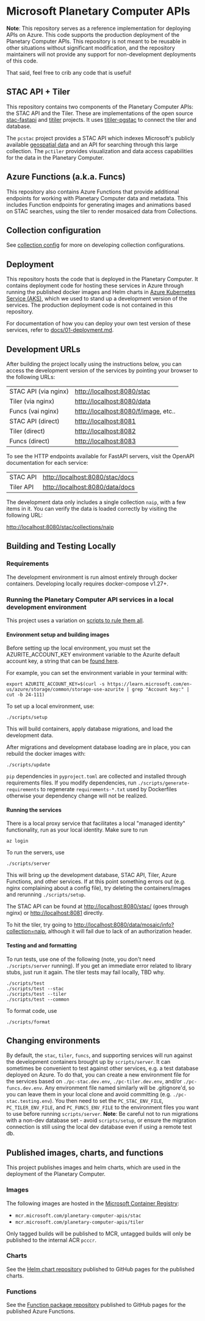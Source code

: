 # Microsoft Planetary Computer APIs

__Note__: This repository serves as a reference implementation for deploying APIs on Azure. This code supports the production deployment of the Planetary Computer APIs. This repository is not meant to be reusable in other situations without significant modification, and the repository maintainers will not provide any support for non-development deployments of this code.

That said, feel free to crib any code that is useful!

## STAC API + Tiler

This repository contains two components of the Planetary Computer APIs: the STAC API and the Tiler. These are implementations of the open source [stac-fastapi](https://github.com/stac-utils/stac-fastapi) and [titiler](https://github.com/developmentseed/titiler) projects. It uses [titiler-pgstac](https://github.com/stac-utils/titiler-pgstac) to connect the tiler and database.

The `pcstac` project provides a STAC API which indexes Microsoft's publicly available [geospatial data](https://planetarycomputer.microsoft.com/catalog) and an API for searching through this large collection.
The `pctiler` provides visualization and data access capabilities for the data in the Planetary Computer.

## Azure Functions (a.k.a. Funcs)

This repository also contains Azure Functions that provide additional endpoints for working with Planetary Computer data and metadata. This includes Function endpoints for generating images and animations based on STAC searches, using the tiler to render mosaiced data from Collections.

## Collection configuration

See [collection config](./docs/collection-config.md) for more on developing collection configurations.

## Deployment

This repository hosts the code that is deployed in the Planetary Computer. It contains deployment code for hosting these services in Azure through running the published docker images and Helm charts in [Azure Kubernetes Service (AKS)](https://azure.microsoft.com/en-us/services/kubernetes-service/), which we used to stand up a development version of the services. The production deployment code is not contained in this repository.

For documentation of how you can deploy your own test version of these services, refer to [docs/01-deployment.md](./docs/01-deployment.md).

## Development URLs

After building the project locally using the instructions below, you can access the development version of the services by pointing your browser to the following URLs:

|                      |                                        |
|----------------------|----------------------------------------|
| STAC API (via nginx) | <http://localhost:8080/stac>           |
| Tiler (via nginx)    | <http://localhost:8080/data>           |
| Funcs (vai nginx)    | <http://localhost:8080/f/image>, etc.. |
| STAC API (direct)    | <http://localhost:8081>                |
| Tiler (direct)       | <http://localhost:8082>                |
| Funcs (direct)       | <http://localhost:8083>                |

To see the HTTP endpoints available for FastAPI servers, visit the OpenAPI documentation for each service:

|           |                                   |
|-----------|-----------------------------------|
| STAC API  | <http://localhost:8080/stac/docs> |
| Tiler API | <http://localhost:8080/data/docs> |

The development data only includes a single collection `naip`, with a few items in it. You can verify the data is loaded correctly by visiting the following URL:

<http://localhost:8080/stac/collections/naip>

## Building and Testing Locally

### Requirements

The development environment is run almost entirely through docker containers. Developing locally requires docker-compose v1.27+.

### Running the Planetary Computer API services in a local development environment

This project uses a variation on [scripts to rule them all](https://github.com/github/scripts-to-rule-them-all).

#### Environment setup and building images

Before setting up the local environment, you must set the AZURITE_ACCOUNT_KEY environment variable to the Azurite default
account key, a string that can be [found here](https://github.com/Azure/Azurite?tab=readme-ov-file#usage-with-azure-storage-sdks-or-tools).

For example, you can set the environment variable in your terminal with:

```console
export AZURITE_ACCOUNT_KEY=$(curl -s https://learn.microsoft.com/en-us/azure/storage/common/storage-use-azurite | grep "Account key:" | cut -b 24-111)
```

To set up a local environment, use:

```console
./scripts/setup
```

This will build containers, apply database migrations, and load the development data.

After migrations and development database loading are in place, you can rebuild the docker images with:

```console
./scripts/update
```

`pip` dependencies in `pyproject.toml` are collected and installed through requirements files.
If you modify dependencies, run `./scripts/generate-requirements` to regenerate
`requirements-*.txt` used by Dockerfiles otherwise your dependency change will not
be realized.

#### Running the services

There is a local proxy service that facilitates a local "managed identity" functionality, run as your local identity. Make sure to run

```console
az login
```

To run the servers, use

```console
./scripts/server
```

This will bring up the development database, STAC API, Tiler, Azure Functions, and other services.  If at this point something errors out (e.g. nginx complaining about a config file), try deleting the containers/images and rerunning `./scripts/setup`.

The STAC API can be found at <http://localhost:8080/stac/> (goes through nginx) or <http://localhost:8081> directly.

To hit the tiler, try going to <http://localhost:8080/data/mosaic/info?collection=naip>, although it will fail due to lack of an authorization header.

#### Testing and and formatting

To run tests, use one of the following (note, you don't need `./scripts/server` running).  If you get an immediate error related to library stubs, just run it again.  The tiler tests may fail locally, TBD why.

```console
./scripts/test
./scripts/test --stac
./scripts/test --tiler
./scripts/test --common
```

To format code, use

```console
./scripts/format
```

## Changing environments

By default, the `stac`, `tiler`, `funcs`, and supporting services will run against the development containers brought up by `scripts/server`.
It can sometimes be convenient to test against other services, e.g. a test database deployed on Azure.
To do that, you can create a new environment file for the services based on `./pc-stac.dev.env`, `./pc-tiler.dev.env`, and/or `./pc-funcs.dev.env`.
Any environment file named similarly will be .gitignore'd, so you can leave them in your local clone and avoid
committing (e.g. `./pc-stac.testing.env`). You then need to set the `PC_STAC_ENV_FILE`, `PC_TILER_ENV_FILE`, and `PC_FUNCS_ENV_FILE` to the
environment files you want to use before running `scripts/server`. __Note__: Be careful not to run migrations
with a non-dev database set - avoid `scripts/setup`, or ensure the migration connection is still using the local
dev database even if using a remote test db.

## Published images, charts, and functions

This project publishes images and helm charts, which are used in the deployment of the Planetary Computer.

### Images

The following images are hosted in the [Microsoft Container Registry](https://github.com/microsoft/ContainerRegistry):

- `mcr.microsoft.com/planetary-computer-apis/stac`
- `mcr.microsoft.com/planetary-computer-apis/tiler`

Only tagged builds will be published to MCR, untagged builds will only be published to the internal ACR `pcccr`.

### Charts

See the [Helm chart repository](https://microsoft.github.io/planetary-computer-apis) published to GitHub pages for the published charts.

### Functions

See the [Function package repository](https://microsoft.github.io/planetary-computer-apis) published to GitHub pages for the published Azure Functions.